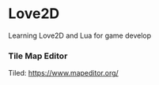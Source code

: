 # Love2D
Learning Love2D and Lua for game develop

### Tile Map Editor
Tiled: https://www.mapeditor.org/
